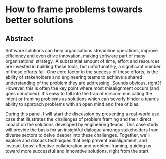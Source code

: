 # How to frame problems towards better solutions

## Abstract

Software solutions can help organisations streamline operations, improve efficiency and even drive innovation, making software part of many organisations' strategy. A substantial amount of time, effort and resources are invested in building these tools, but unfortunately, a significant number of these efforts fail. One core factor in the success of these efforts, is the ability of stakeholders and engineering teams to achieve a shared understanding of the problem they are addressing. Sounds obvious, right?! However, this is often the key point where most misalignment occurs (and goes unnoticed). It's easy to fall into the trap of miscommunicating the intent or framing problems as solutions which can severly hinder a team's ability to approach problems with an open mind and free of bias.

During this panel, I will start the discussion by presenting a real-world use case that illustrates the challenges of problem framing and their direct impact on the solutions developed by engineering teams. This case study will provide the basis for an insightful dialogue amongs stakeholders from diverse sectors to delve deeper into these challenges. Together, we'll explore and discuss techniques that help prevent misalignment, and instead, boost effective collaboration and problem framing, guiding us toward more successful and innovative solutions, right from the start.
